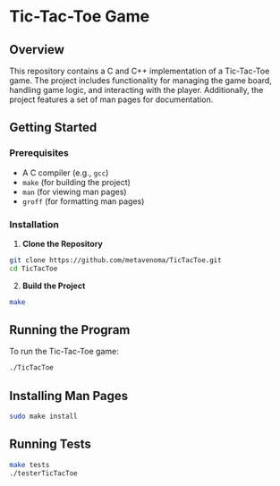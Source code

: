 # Tic-Tac-Toe Game

## Overview

This repository contains a C and C++ implementation of a Tic-Tac-Toe game. The project includes functionality for managing the game board, handling game logic, and interacting with the player. Additionally, the project features a set of man pages for documentation.

## Getting Started

### Prerequisites

- A C compiler (e.g., `gcc`)
- `make` (for building the project)
- `man` (for viewing man pages)
- `groff` (for formatting man pages)

### Installation

1. **Clone the Repository**

```sh
git clone https://github.com/metavenoma/TicTacToe.git
cd TicTacToe
```

2. **Build the Project**

```sh
make
```

## Running the Program

To run the Tic-Tac-Toe game:

```sh
./TicTacToe
```

## Installing Man Pages

```sh
sudo make install
```

## Running Tests

```sh
make tests
./testerTicTacToe
```

